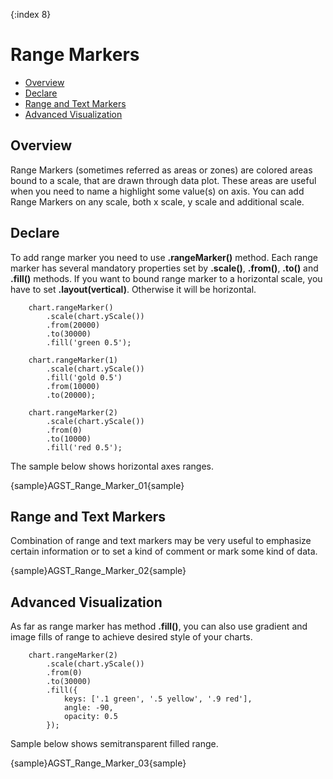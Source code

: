 {:index 8}
# Range Markers

* [Overview](#overview)
* [Declare](#declare)
* [Range and Text Markers](#range_and_text_markers)
* [Advanced Visualization](#advanced_visualization)

## Overview

Range Markers (sometimes referred as areas or zones) are colored areas bound to a scale, that are drawn through data 
plot. These areas are useful when you need to name a highlight some value(s) on axis. You can add Range Markers on any 
scale, both x scale, y scale and additional scale.

## Declare

To add range marker you need to use **.rangeMarker()** method. Each range marker has several mandatory properties set 
by **.scale()**, **.from()**, **.to()** and **.fill()** methods. If you want to bound range marker to a horizontal 
scale, you have to set **.layout(vertical)**. Otherwise it will be horizontal.

```
    chart.rangeMarker()
        .scale(chart.yScale())
        .from(20000)
        .to(30000)
        .fill('green 0.5');

    chart.rangeMarker(1)
        .scale(chart.yScale())
        .fill('gold 0.5')
        .from(10000)
        .to(20000);

    chart.rangeMarker(2)
        .scale(chart.yScale())
        .from(0)
        .to(10000)
        .fill('red 0.5');
```

The sample below shows horizontal axes ranges.

{sample}AGST\_Range\_Marker\_01{sample}

## Range and Text Markers

Combination of range and text markers may be very useful to emphasize certain information or to set a kind of comment 
or mark some kind of data.

{sample}AGST\_Range\_Marker\_02{sample}

## Advanced Visualization

As far as range marker has method **.fill()**, you can also use gradient and image fills of range to achieve desired 
style of your charts.

```
    chart.rangeMarker(2)
        .scale(chart.yScale())
        .from(0)
        .to(30000)
        .fill({
            keys: ['.1 green', '.5 yellow', '.9 red'],
            angle: -90,
            opacity: 0.5
        });
```

Sample below shows semitransparent filled range.

{sample}AGST\_Range\_Marker\_03{sample}
